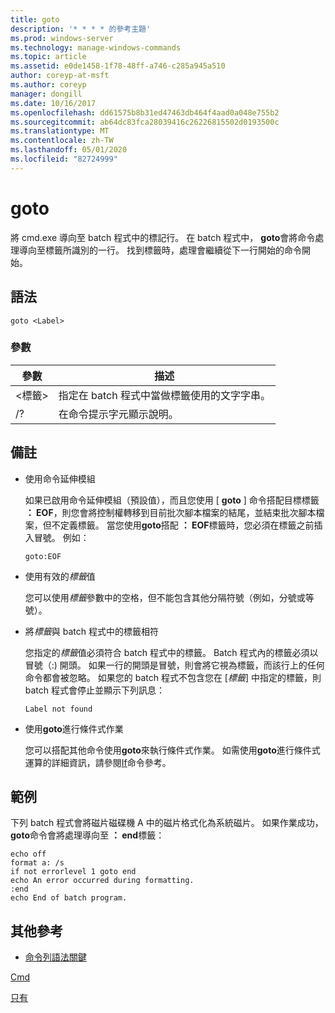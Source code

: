```yaml
---
title: goto
description: '* * * * 的參考主題'
ms.prod: windows-server
ms.technology: manage-windows-commands
ms.topic: article
ms.assetid: e0de1458-1f78-48ff-a746-c285a945a510
author: coreyp-at-msft
ms.author: coreyp
manager: dongill
ms.date: 10/16/2017
ms.openlocfilehash: dd61575b8b31ed47463db464f4aad0a048e755b2
ms.sourcegitcommit: ab64dc83fca28039416c26226815502d0193500c
ms.translationtype: MT
ms.contentlocale: zh-TW
ms.lasthandoff: 05/01/2020
ms.locfileid: "82724999"
---
```

# <a name="goto"></a>goto



將 cmd.exe 導向至 batch 程式中的標記行。 在 batch 程式中， **goto**會將命令處理導向至標籤所識別的一行。 找到標籤時，處理會繼續從下一行開始的命令開始。



## <a name="syntax"></a>語法

```
goto <Label> 
```

### <a name="parameters"></a>參數

|參數|描述|
|---------|-----------|
|\<標籤>|指定在 batch 程式中當做標籤使用的文字字串。|
|/?|在命令提示字元顯示說明。|

## <a name="remarks"></a>備註

-   使用命令延伸模組

    如果已啟用命令延伸模組（預設值），而且您使用 [ **goto** ] 命令搭配目標標籤 **： EOF**，則您會將控制權轉移到目前批次腳本檔案的結尾，並結束批次腳本檔案，但不定義標籤。 當您使用**goto**搭配 **： EOF**標籤時，您必須在標籤之前插入冒號。 例如：  
    ```
    goto:EOF
    ```  
-   使用有效的*標籤*值

    您可以使用*標籤*參數中的空格，但不能包含其他分隔符號（例如，分號或等號）。
-   將*標籤*與 batch 程式中的標籤相符

    您指定的*標籤*值必須符合 batch 程式中的標籤。 Batch 程式內的標籤必須以冒號（:) 開頭。 如果一行的開頭是冒號，則會將它視為標籤，而該行上的任何命令都會被忽略。 如果您的 batch 程式不包含您在 [*標籤*] 中指定的標籤，則 batch 程式會停止並顯示下列訊息：  
    ```
    Label not found
    ```  
-   使用**goto**進行條件式作業

    您可以搭配其他命令使用**goto**來執行條件式作業。 如需使用**goto**進行條件式運算的詳細資訊，請參閱[If](if.md)命令參考。

## <a name="examples"></a>範例

下列 batch 程式會將磁片磁碟機 A 中的磁片格式化為系統磁片。 如果作業成功， **goto**命令會將處理導向至 **： end**標籤：
```
echo off
format a: /s
if not errorlevel 1 goto end
echo An error occurred during formatting.
:end
echo End of batch program. 
```

## <a name="additional-references"></a>其他參考

- [命令列語法關鍵](command-line-syntax-key.md)

[Cmd](cmd.md)

[只有](if.md)